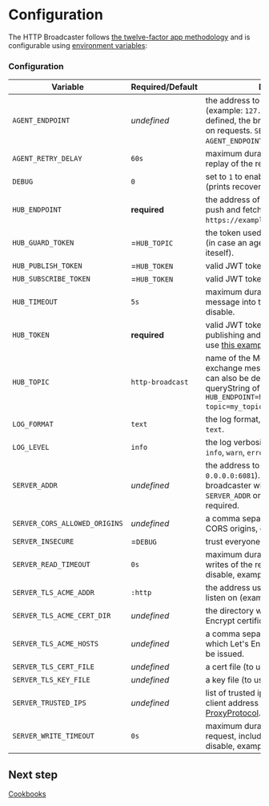 # Configuration

The HTTP Broadcaster follows [the twelve-factor app methodology](https://12factor.net/)
and is configurable using [environment variables](https://en.wikipedia.org/wiki/Environment_variable):

### Configuration

| Variable                      | Required/Default | Description |
|-------------------------------|------------------|-------------|
| `AGENT_ENDPOINT`              | _undefined_      | the address to broadcast requests to (example: `127.0.0.1:6800`). When not defined, the broadcaster will only listen on requests. `SERVER_ADDR` or `AGENT_ENDPOINT` is required. |
| `AGENT_RETRY_DELAY`           | `60s`            | maximum duration for retrying the replay of the request.                                                                                                                         |
| `DEBUG`                       | `0`              | set to `1` to enable the debug mode (prints recovery stack traces).                                                                                                              |
| `HUB_ENDPOINT`                | **required**     | the address of the the mercure hub to push and fetch messages (example: `https://example.com/hub`).                                                                              |
| `HUB_GUARD_TOKEN`             | =`HUB_TOPIC`     | the token used to prevent infinite loop (in case an agent broadcast request to iteself).                                                                                         |
| `HUB_PUBLISH_TOKEN`           | =`HUB_TOKEN`     | valid JWT token to allow publishing.                                                                                                                                             |
| `HUB_SUBSCRIBE_TOKEN`         | =`HUB_TOKEN`     | valid JWT token to allow subscribing.                                                                                                                                            |
| `HUB_TIMEOUT`                 | `5s`             | maximum duration for pushing the message into the HUB, set to `0s` to disable.                                                                                                   |
| `HUB_TOKEN`                   | **required**     | valid JWT token to allow both publishing and subscribing. On could use [this example](https://jwt.io/#debugger-io?token=eyJhbGciOiJIUzI1NiIsInR5cCI6IkpXVCJ9.eyJtZXJjdXJlIjp7InN1YnNjcmliZSI6WyJodHRwLWJyb2FkY2FzdCJdLCJwdWJsaXNoIjpbImh0dHAtYnJvYWRjYXN0Il19fQ._CEt9vXo2zGHSRTmd6LkoOYEtT014m75AVBn9KfA2Go) to generate a new one|
| `HUB_TOPIC`                   | `http-broadcast` | name of the Mercure's topic to exchange messages. This parameter can also be defined with by the queryString of `HUB_ENDPOINT`. example `HUB_ENDPOINT=https://example.com/hub?topic=my_topic`. |
| `LOG_FORMAT`                  | `text`           | the log format, can be `json`, `fluentd` or `text`.                                                                                                                              |
| `LOG_LEVEL`                   | `info`           | the log verbosity, can be `trace`, `debug`, `info`, `warn`, `error`, `fatal`.                                                                                                    |
| `SERVER_ADDR`                 | _undefined_      | the address to listen on (example: `0.0.0.0:6081`). When not defined, the broadcaster will only pusblish requests. `SERVER_ADDR` or `AGENT_ENDPOINT` is required.                |
| `SERVER_CORS_ALLOWED_ORIGINS` | _undefined_      | a comma separated list of allowed CORS origins, can be `*` for all.                                                                                                              |
| `SERVER_INSECURE`             | =`DEBUG`         | trust everyone in [ProxyProtocol](https://www.haproxy.org/download/1.8/doc/proxy-protocol.txt).                                                                                  |
| `SERVER_READ_TIMEOUT`         | `0s`             | maximum duration before timing out writes of the response, set to `0s` to disable, example: `2m`.                                                                                |
| `SERVER_TLS_ACME_ADDR`        | `:http`          | the address use by the acme server to listen on (example:  `0.0.0.0:8080`).                                                                                                      |
| `SERVER_TLS_ACME_CERT_DIR`    | _undefined_      | the directory where to store Let's Encrypt certificates.                                                                                                                         |
| `SERVER_TLS_ACME_HOSTS`       | _undefined_      | a comma separated list of hosts for which Let's Encrypt certificates must be issued.                                                                                             |
| `SERVER_TLS_CERT_FILE`        | _undefined_      | a cert file (to use a custom certificate).                                                                                                                                       |
| `SERVER_TLS_KEY_FILE`         | _undefined_      | a key file (to use a custom certificate).                                                                                                                                        |
| `SERVER_TRUSTED_IPS`          | _undefined_      | list of trusted ips which lead to remote client address replacement in [ProxyProtocol](https://www.haproxy.org/download/1.8/doc/proxy-protocol.txt).                             |
| `SERVER_WRITE_TIMEOUT`        | `0s`             | maximum duration for reading the entire request, including the body, set to `0s` to disable, example: `2m`.                                                                      |

## Next step

[Cookbooks](cookbooks.md)
